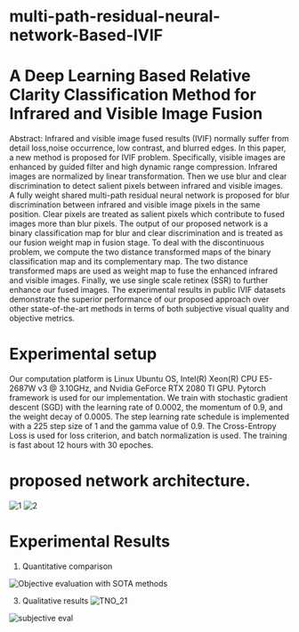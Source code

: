 # multi-path-residual-neural-network-Based-IVIF
# A Deep Learning Based Relative Clarity Classification Method for Infrared and Visible Image Fusion
Abstract: Infrared and visible image fused results (IVIF) normally suffer from detail loss,noise occurrence, low contrast, and blurred edges. In this paper, a new method is proposed for IVIF problem. Specifically, visible images are enhanced by guided filter and high dynamic range compression. Infrared images are normalized by linear transformation. Then we use blur and clear discrimination to detect salient pixels between infrared and visible images. A fully weight shared multi-path residual neural network is proposed for blur discrimination between infrared and visible image pixels in the same position. Clear pixels are treated as salient pixels which contribute to fused images more than blur pixels. The output of our proposed network is a binary classification map for blur and clear discrimination and is treated as our fusion weight map in fusion stage. To deal with the discontinuous problem, we compute the two distance transformed maps of the binary classification map and its complementary map. The two distance transformed maps are used as weight map to fuse the enhanced infrared and visible images. Finally, we use single scale retinex (SSR) to further enhance our fused images. The experimental results in public IVIF datasets demonstrate the superior performance of our proposed approach over other state-of-the-art methods in terms of both subjective visual quality and objective metrics.

# Experimental setup
Our computation platform is Linux Ubuntu OS, Intel(R) Xeon(R) CPU E5-2687W v3 @ 3.10GHz, and Nvidia GeForce RTX 2080 TI GPU. Pytorch framework is used for our implementation. We train with stochastic gradient descent (SGD) with the learning rate of 0.0002, the momentum of 0.9, and the weight decay of 0.0005. The step learning rate schedule is implemented with a 225 step size of 1 and the gamma value of 0.9. The Cross-Entropy Loss is used for loss criterion, and batch normalization is used. The training is fast about 12 hours with 30 epoches.

# proposed network architecture.

![1](https://user-images.githubusercontent.com/57870274/212557583-352cf3ad-bcb6-478c-a3c2-c62f82220c2d.jpg)
![2](https://user-images.githubusercontent.com/57870274/212557591-6d2ec696-e5d0-4997-965a-62fc3a91576e.jpg)


# Experimental Results
1.  Quantitative comparison 

![Objective evaluation with SOTA methods](https://user-images.githubusercontent.com/57870274/212557885-c368721a-3ad2-4358-a593-0b5196f5ad95.JPG)


3.  Qualitative results
![TNO_21](https://user-images.githubusercontent.com/57870274/212557919-8c7ee4a6-c957-498d-9d96-c8322ea38f6d.jpg)


![subjective eval](https://user-images.githubusercontent.com/57870274/212557926-eb682baa-cf70-4bc5-a1c3-95ed62e65fa3.jpg)



